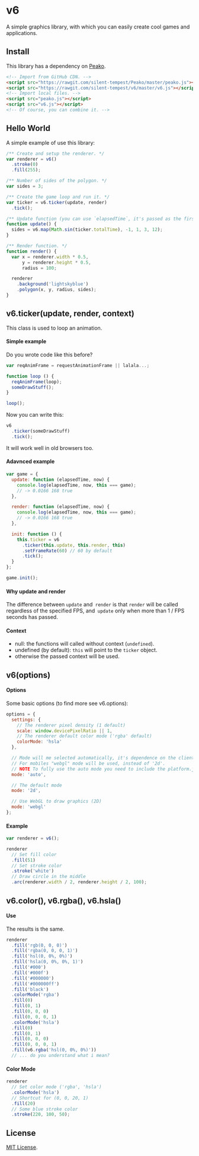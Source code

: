 # v6

A simple graphics library, with which you can easily create cool games and applications.

## Install

This library has a dependency on [Peako](https://github.com/silent-tempest/Peako).

```html
<!-- Import from GitHub CDN. -->
<script src="https://rawgit.com/silent-tempest/Peako/master/peako.js"></script>
<script src="https://rawgit.com/silent-tempest/v6/master/v6.js"></script>
<!-- Import local files. -->
<script src="peako.js"></script>
<script src="v6.js"></script>
<!-- Of course, you can combine it. -->
```

## Hello World

A simple example of use this library:

```javascript
/** Create and setup the renderer. */
var renderer = v6()
  .stroke(0)
  .fill(255);

/** Number of sides of the polygon. */
var sides = 3;

/** Create the game loop and run it. */
var ticker = v6.ticker(update, render)
  .tick();

/** Update function (you can use `elapsedTime`, it's passed as the first argument). */
function update() {
  sides = v6.map(Math.sin(ticker.totalTime), -1, 1, 3, 12);
}

/** Render function. */
function render() {
  var x = renderer.width * 0.5,
      y = renderer.height * 0.5,
      radius = 100;

  renderer
    .background('lightskyblue')
    .polygon(x, y, radius, sides);
}
```

## v6.ticker(update, render, context)

This class is used to loop an animation.

#### Simple example

Do you wrote code like this before?

```javascript
var reqAnimFrame = requestAnimationFrame || lalala...;

function loop () {
  reqAnimFrame(loop);
  someDrawStuff();
}

loop();
```

Now you can write this:

```javascript
v6
  .ticker(someDrawStuff)
  .tick();
```

It will work well in old browsers too.

#### Adavnced example

```javascript
var game = {
  update: function (elapsedTime, now) {
    console.log(elapsedTime, now, this === game);
    // -> 0.0166 168 true
  },

  render: function (elapsedTime, now) {
    console.log(elapsedTime, now, this === game);
    // -> 0.0166 168 true
  },

  init: function () {
    this.ticker = v6
      .ticker(this.update, this.render, this)
      .setFrameRate(60) // 60 by default
      .tick();
  }
};

game.init();
```

#### Why update and render

The difference between `update` and` render` is that `render` will be called regardless of the specified FPS, and` update` only when more than 1 / FPS seconds has passed.

#### Context

* null: the functions will called without context (`undefined`).
* undefined (by default): `this` will point to the `ticker` object.
* otherwise the passed context will be used.

## v6(options)

#### Options

Some basic options (to find more see v6.options):

```javascript
options = {
  settings: {
    // The renderer pixel density (1 default)
    scale: window.devicePixelRatio || 1,
    // The renderer default color mode ('rgba' default)
    colorMode: 'hsla'
  },

  // Mode will me selected automatically, it's dependence on the client platform.
  // For mobiles "webgl" mode will be used, instead of '2d'.
  // NOTE To fully use the auto mode you need to include the platform.js library
  mode: 'auto',

  // The default mode
  mode: '2d',

  // Use WebGL to draw graphics (2D)
  mode: 'webgl'
};
```

#### Example

```javascript
var renderer = v6();

renderer
  // Set fill color
  .fill(51)
  // Set stroke color
  .stroke('white')
  // Draw circle in the middle
  .arc(renderer.width / 2, renderer.height / 2, 100);
```

## v6.color(), v6.rgba(), v6.hsla()

#### Use

The results is the same.

```javascript
renderer
  .fill('rgb(0, 0, 0)')
  .fill('rgba(0, 0, 0, 1)')
  .fill('hsl(0, 0%, 0%)')
  .fill('hsla(0, 0%, 0%, 1)')
  .fill('#000')
  .fill('#000f')
  .fill('#000000')
  .fill('#000000ff')
  .fill('black')
  .colorMode('rgba')
  .fill(0)
  .fill(0, 1)
  .fill(0, 0, 0)
  .fill(0, 0, 0, 1)
  .colorMode('hsla')
  .fill(0)
  .fill(0, 1)
  .fill(0, 0, 0)
  .fill(0, 0, 0, 1)
  .fill(v6.rgba('hsl(0, 0%, 0%)'))
  // ... do you understand what i mean?
```

#### Color Mode

```javascript
renderer
  // Set color mode ('rgba', 'hsla')
  .colorMode('hsla')
  // Shortcut for (0, 0, 20, 1)
  .fill(20)
  // Some blue stroke color
  .stroke(220, 100, 50);
```

## License

[MIT License](LICENSE).
